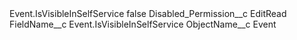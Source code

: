 <?xml version="1.0" encoding="UTF-8"?>
<CustomMetadata xmlns="http://soap.sforce.com/2006/04/metadata" xmlns:xsi="http://www.w3.org/2001/XMLSchema-instance" xmlns:xsd="http://www.w3.org/2001/XMLSchema">
    <label>Event.IsVisibleInSelfService</label>
    <protected>false</protected>
    <values>
        <field>Disabled_Permission__c</field>
        <value xsi:type="xsd:string">EditRead</value>
    </values>
    <values>
        <field>FieldName__c</field>
        <value xsi:type="xsd:string">Event.IsVisibleInSelfService</value>
    </values>
    <values>
        <field>ObjectName__c</field>
        <value xsi:type="xsd:string">Event</value>
    </values>
</CustomMetadata>

